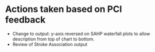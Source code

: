 # Actions taken based on PCI feedback

* Change to output: y-axis reversed on SAHP waterfall plots to allow description from top of chart to bottom.
* Review of Stroke Association output
